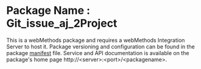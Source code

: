 # Package Name : Git_issue_aj_2Project
This is a webMethods package and requires a webMethods Integration Server to host it. Package versioning and configuration can be found in the package [manifest](./Git_issue_aj_2Project/manifest.v3) file. Service and API documentation is available on the package's home page http://&lt;server&gt;:&lt;port&gt;/&lt;packagename>.